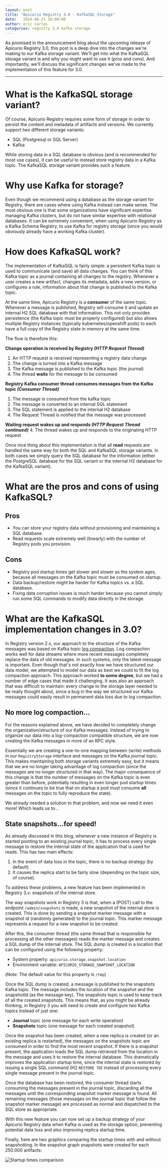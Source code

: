 ```yaml
---
layout: post
title: "Apicurio Registry 3.0 - KafkaSQL Storage"
date:   2024-06-21 16:00:00
author: eric carles
categories: registry 3.0 kafka storage
---
```


As promised in the announcement blog about the upcoming release of Apicurio Registry
3.0, this post is a deep dive into the changes we're making to our Kafka storage
variant.  We'll get into what the KafkaSQL storage variant is and why you might want 
to use it (pros and cons).  And importantly, we'll discuss the significant changes
we've made to the implementation of this feature for 3.0.

---

# What is the KafkaSQL storage variant?
Of course, Apicurio Registry requires some form of storage in order to persist the content
and metadata of artifacts and versions.  We currently support two different storage variants:

* SQL (Postgresql or SQL Server)
* Kafka

While storing data in a SQL database is obvious (and is recommended for most use cases),
it can be useful to instead store registry data in a Kafka topic.  The KafkaSQL storage
variant provides such a feature.

# Why use Kafka for storage?
Even though we recommend using a database as the storage variant for Registry, there are
cases where using Kafka instead can make sense.  The most obvious one is that some
organizations have significant expertise managing Kafka clusters, but do not have 
similar expertise with relational databases.  It can be extremely convenient, when
using Apicurio Registry as a Kafka Schema Registry, to use Kafka for registry storage
(since you would obviously already have a working Kafka cluster).

# How does KafkaSQL work?
The implementation of KafkaSQL is fairly simple:  a persistent Kafka topic is used
to communicate (and save) all data changes.  You can think of this Kafka topic as
a journal containing all changes to the registry.  Whenever a user creates a new
artifact, changes its metadata, adds a new version, or configures a rule, information
about that change is published to the Kafka topic.

At the same time, Apicurio Registry is a **consumer** of the same topic.  Whenever
a message is published, Registry will consume it and update an internal H2 SQL
database with that information.  This not only provides persistence (the Kafka
topic must be properly configured) but also allows multiple Registry instances
(typically kubernetes/openshift pods) to each have a full copy of the Registry
state in memory at the same time.

The flow is therefore this:

**Change operation is received by Registry *(HTTP Request Thread)***
1. An HTTP request is received representing a registry data change
2. The change is turned into a Kafka message
3. The Kafka message is published to the Kafka topic (the journal)
4. The thread **waits** for the message to be consumed

**Registry Kafka consumer thread consumes messages from the Kafka topic *(Consumer Thread)***
1. The message is consumed from the kafka topic
2. The message is converted to an internal SQL statement
3. The SQL statement is applied to the internal H2 database
4. The Request Thread is notified that the message was processed

**Waiting request wakes up and responds *(HTTP Request Thread continued)***
4. The thread wakes up and responds to the originating HTTP request

Once nice thing about this implementation is that all **read** requests are
handled the same way for both the SQL and KafkaSQL storage variants.  In
both cases we simply query the SQL database for the information (either the
PostgreSQL database for the SQL variant or the internal H2 database for
the KafkaSQL variant).

# What are the pros and cons of using KafkaSQL?
## Pros
* You can store your registry data without provisioning and maintaining a
  SQL database.
* Read requests scale extremely well (linearly) with the number of Registry
  pods you provision.

## Cons
* Registry pod startup times get slower and slower as the system ages,
  because all messages on the Kafka topic must be consumed on startup.
* Data backup/restore might be harder for Kafka topics vs. a SQL database.
* Fixing data corruption issues is much harder because you cannot simply
  run some SQL commands to modify data directly in the storage.

# What are the KafkaSQL implementation changes in 3.0?
In Registry version 2.x, our approach to the structure of the Kafka messages
was based on Kafka topic [log compaction](https://docs.confluent.io/kafka/design/log_compaction.html).
Log compaction works well for data streams where more recent messages completely
replace the data of old messages.  In such systems, only the latest message
is important.  Even though that's not exactly how we have structured our
data model, we attempted to model our data as best we could to fit the log
compaction approach.  This approach worked **to some degree**, but we had 
a number of edge cases that made it challenging.  It was also an approach
that was difficult to maintain:  every change to the storage layer needed to
be really thought about, since a bug in the way we structured our Kafka
messages could easily result in permanent data loss due to log compaction.

## No more log compaction...
For the reasons explained above, we have decided to completely change the 
organization/structure of our Kafka messages.  Instead of trying to organize
our data into a log-compaction compatible structure, we are now creating
the Kafka messages in more of an RPC style.

Essentially we are creating a one-to-one mapping between (write) methods 
in our `RegistryStorage` interface and messages on the Kafka journal topic.
This makes maintaining both storage variants extremely easy, but it means
that we are no longer taking advantage of log compaction (since the 
messages are no longer structured in that way).  The major consequence
of this change is that the number of messages on the Kafka topic is 
even greater than before, potentially resulting in even longer pod
startup times (since it continues to be true that on startup a pod
must consume **all** messages on the topic to fully reproduce the state).

We already needed a solution to that problem, and now we need it even
more!  Which leads us to...

## State snapshots...for speed!

As already discussed in this blog, whenever a new instance of Registry 
is started pointing to an existing journal topic, it has to process every
single message to restore the internal state of the application that is 
used for reads. This has two main effects:

1. In the event of data loss in the topic, there is no backup strategy
   (by default) 
2. It causes the replica start to be fairly slow (depending on the
   topic size, of course).

To address these problems, a new feature has been implemented in Registry 3.x:
snapshots of the internal store.

The way snapshots work in Registry 3 is that, when a (POST) call to the
endpoint `/admin/snapshots` is made, a new snapshot of the internal
store is created.  This is done by sending a snapshot marker message 
with a snapshot id (randomly generated) to the journal topic.  This
marker message represents a request for a new snapshot to be created.

After this, the consumer thread (the same thread that is responsible for
processing all the other messages) reads the marker message and
creates a SQL dump of the internal store.  The SQL dump is created in a 
location that can be configured using the following property:

* System property: `apicurio.storage.snapshot.location`
* Environment variable: `APICURIO_STORAGE_SNAPSHOT_LOCATION`

(*Note*: The default value for this property is `/tmp`)

Once the SQL dump is created, a message is published to the snapshots Kafka
topic.  The message includes the location of the snapshot and the snapshotId
(as the message key).  The snapshots topic is used to keep track of all the 
created snapshots. This means that, as you might be already thinking, in 
Registry 3 you will need to create and configure two Kafka topics instead of
just one:

* **Journal** topic (one message for each write operation)
* **Snapshots** topic (one message for each created snapshot)

Once the snapshot has been created, when a new replica is created (or an
existing replica is restarted), the messages on the snapshots topic are consumed
in order to find the most recent snapshot. If there is a snapshot present, 
the application loads the SQL dump retrieved from the location in the message and 
uses it to restore the internal database. This dramatically improves the application
startup time, since the internal state is restored by issuing a single SQL command
(H2 `RESTORE TO`) instead of processing every single message present in the journal
topic.

Once the database has been restored, the consumer thread starts consuming the messages
present in the journal topic, discarding all the messages until the corresponding 
snapshot marker message is found. All remaining messages (those messages on the
journal topic that follow the snapshot marker message) are processed as normal and 
dispatched to the SQL store as appropriate.

With this new feature you can now set up a backup strategy of your Apicurio Registry data
when Kafka is used as the storage option, preventing potential data loss and also
improving replica startup time.

Finally, here are two graphics comparing the startup times with and without snapshotting.
In the snapshot graph snapshots were created for each 250.000 artifacts:


![Startup times comparison](/images/posts/snapshotting/application_startup_times.png)
